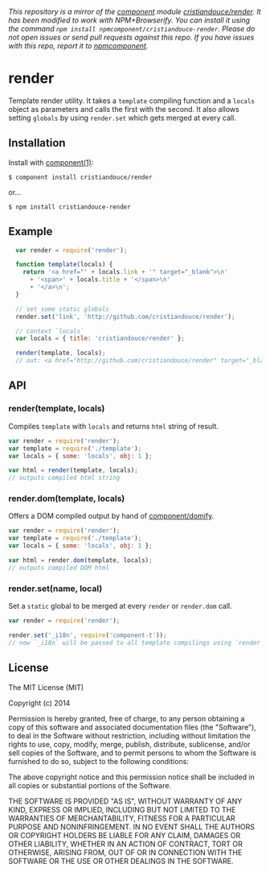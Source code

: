 *This repository is a mirror of the [component](http://component.io) module [cristiandouce/render](http://github.com/cristiandouce/render). It has been modified to work with NPM+Browserify. You can install it using the command `npm install npmcomponent/cristiandouce-render`. Please do not open issues or send pull requests against this repo. If you have issues with this repo, report it to [npmcomponent](https://github.com/airportyh/npmcomponent).*

# render

  Template render utility. It takes a `template` compiling function and a `locals` object as parameters and calls the first with the second. It also allows setting `globals` by using `render.set` which gets merged at every call.

## Installation

  Install with [component(1)](http://component.io):

    $ component install cristiandouce/render

  or...

    $ npm install cristiandouce-render

## Example

```js
  var render = require('render');

  function template(locals) {
    return '<a href="' + locals.link + '" target="_blank">\n'
      + '<span>' + locals.title + '</span>\n'
      + '</a>\n';
  }

  // set some static globals
  render.set('link', 'http://github.com/cristiandouce/render');

  // context `locals`
  var locals = { title: 'cristiandouce/render' };

  render(template, locals);
  // out: <a href="http://github.com/cristiandouce/render" target="_blank"> <span>cristiandouce/render</span> </a>
```

## API

### render(template, locals)

Compiles `template` with `locals` and returns `html` string of result.

```js
var render = require('render');
var template = require('./template');
var locals = { some: 'locals', obj: 1 };

var html = render(template, locals);
// outputs compiled html string
```

### render.dom(template, locals)

Offers a DOM compiled output by hand of [component/domify](https://github.com/component/domify).

```js
var render = require('render');
var template = require('./template');
var locals = { some: 'locals', obj: 1 };

var html = render.dom(template, locals);
// outputs compiled DOM html
```

### render.set(name, local)

Set a `static` global to be merged at every `render` or `render.dom` call.

```js
var render = require('render');

render.set('_i18n', require('component-t'));
// now `_i18n` will be passed to all template compilings using `render`
```

## License

  The MIT License (MIT)

  Copyright (c) 2014 <copyright holders>

  Permission is hereby granted, free of charge, to any person obtaining a copy
  of this software and associated documentation files (the "Software"), to deal
  in the Software without restriction, including without limitation the rights
  to use, copy, modify, merge, publish, distribute, sublicense, and/or sell
  copies of the Software, and to permit persons to whom the Software is
  furnished to do so, subject to the following conditions:

  The above copyright notice and this permission notice shall be included in
  all copies or substantial portions of the Software.

  THE SOFTWARE IS PROVIDED "AS IS", WITHOUT WARRANTY OF ANY KIND, EXPRESS OR
  IMPLIED, INCLUDING BUT NOT LIMITED TO THE WARRANTIES OF MERCHANTABILITY,
  FITNESS FOR A PARTICULAR PURPOSE AND NONINFRINGEMENT. IN NO EVENT SHALL THE
  AUTHORS OR COPYRIGHT HOLDERS BE LIABLE FOR ANY CLAIM, DAMAGES OR OTHER
  LIABILITY, WHETHER IN AN ACTION OF CONTRACT, TORT OR OTHERWISE, ARISING FROM,
  OUT OF OR IN CONNECTION WITH THE SOFTWARE OR THE USE OR OTHER DEALINGS IN
  THE SOFTWARE.